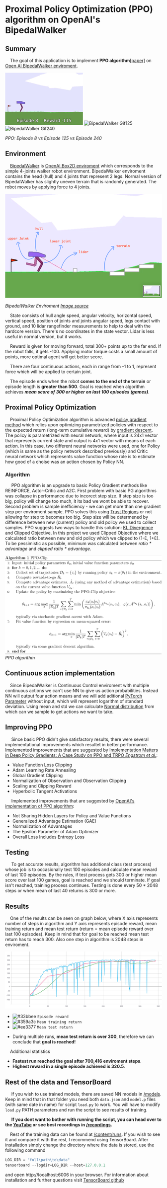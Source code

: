 # Proximal Policy Optimization (PPO) algorithm on OpenAI's BipedalWalker

## Summary
&nbsp;&nbsp;&nbsp;&nbsp;The goal of this application is to implement **PPO algorithm**[[paper]](https://arxiv.org/pdf/1707.06347.pdf) on [Open AI BipedalWalker enviroment](https://gym.openai.com/envs/BipedalWalker-v2/).
  
![BipedalWalker Gif008](images/bw-ep8.gif) 
![BipedalWalker Gif125](images/bw-ep125.gif)
![BipedalWalker Gif240](images/bw-ep240.gif)

*PPO: Episode 8 vs Episode 125 vs Episode 240*

## Environment
&nbsp;&nbsp;&nbsp;&nbsp;[BipedalWalker](https://gym.openai.com/envs/BipedalWalker-v2/) is [OpenAI Box2D enviroment](https://gym.openai.com/envs/#box2d) which corresponds to the simple 4-joints walker robot environment. BipedalWalker enviroment contains the head (hull) and 4 joints that represent 2 legs. Normal version of BipedalWalker has slightly uneven terrain that is randomly generated. The robot moves by applying force to 4 joints. 

![BipedalWalker Enviroment](images/bw_env.png)

*BipedalWalker Enviroment [Image source](https://shiva-verma.medium.com/teach-your-ai-how-to-walk-5ad55fce8bca)*

&nbsp;&nbsp;&nbsp;&nbsp;State consists of hull angle speed, angular velocity, horizontal speed, vertical speed, position of joints and joints angular speed, legs contact with ground, and 10 lidar rangefinder measurements to help to deal with the hardcore version. There's no coordinates in the state vector. Lidar is less useful in normal version, but it works. 

&nbsp;&nbsp;&nbsp;&nbsp;Reward is given for moving forward, total 300+ points up to the far end. If the robot falls, it gets -100. Applying motor torque costs a small amount of points, more optimal agent will get better score. 

&nbsp;&nbsp;&nbsp;&nbsp;There are four continuous actions, each in range from -1 to 1, represent force which will be applied to certain joint.

&nbsp;&nbsp;&nbsp;&nbsp;The episode ends when the robot **comes to the end of the terrain** or episode length is **greater than 500**. Goal is reached when algorithm achieves ***mean score of 300 or higher on last 100 episodes (games)***.

## Proximal Policy Optimization
&nbsp;&nbsp;&nbsp;&nbsp;Proximal Policy Optimization algorithm is advanced [policy gradient method](https://www.davidsilver.uk/wp-content/uploads/2020/03/pg.pdf) which relies upon optimizing parametrized policies with respect to the expected return (long-term cumulative reward) by [gradient descent](https://en.wikipedia.org/wiki/Gradient_descent). The policy is parametrized with neural network, where input is 24x1 vector that represents current state and output is 4x1 vector with means of each action. In this case, two different neural networks were used, one for Policy (which is same as the policy network described previously) and Critic neural network which represents value function whose role is to estimate how good of a choise was an action chosen by Policy NN.

### Algorithm

&nbsp;&nbsp;&nbsp;&nbsp; PPO algorithm is an upgrade to basic Policy Gradient methods like REINFORCE, Actor-Critic and A2C. First problem with basic PG algorithms was collapse in performance due to incorect step size. If step size is too big, policy will change too much, it its bad we wont be able to recover. Second problem is sample inefficiency - we can get more than one gradient step per enviroment sample. PPO solves this using [Trust Regions](https://en.wikipedia.org/wiki/Trust_region) or not allowing for step to becomes too big. Step size will be determened by difference between new (current) policy and old policy we used to collect samples. PPO suggests two ways to handle this solution: [KL Divergence](https://en.wikipedia.org/wiki/Kullback%E2%80%93Leibler_divergence) and Clipped Objective. In this project we used Clipped Objective where we calculated ratio between new and old policy which we clipped to (1-Ɛ, 1+Ɛ). To be pessimistic as possible, minimum was calculated between *ratio * advantage* and *clipped ratio * advantage*.

![PPO algorithm](images/ppo_algo.png)
*PPO algorithm*

## Continuous action implementation
&nbsp;&nbsp;&nbsp;&nbsp;Since BipedalWalker is Continuous Control enviroment with multiple continuous actions we can't use NN to give us action probabilities. Instead NN will output four action means and we will add aditional [PyTorch Parameter](https://pytorch.org/docs/1.9.1/generated/torch.nn.parameter.Parameter.html) without input, which will represent logarithm of standard deviation. Using mean and std we can calculate [Normal distribution](https://en.wikipedia.org/wiki/Normal_distribution) from which can we sample to get actions we want to take.

## Improving PPO
&nbsp;&nbsp;&nbsp;&nbsp; Since basic PPO didn't give satisfactory results, there were several implementational improvements which resultet in better performance. &nbsp;&nbsp;&nbsp;&nbsp; Implemented improvements that are suggested by [Implementation Matters in Deep Policy Gradients: A Case Study on PPO and TRPO *Engstrom et al.*](https://arxiv.org/pdf/2005.12729.pdf):
* Value Function Loss Clipping
* Adam Learning Rate Annealing
* Global Gradient Clipping
* Normalization of Observation and Observation Clipping
* Scaling and Clipping Reward
* Hyperbolic Tangent Activations

&nbsp;&nbsp;&nbsp;&nbsp; Implemented improvements that are suggested by [OpenAI's implementation of PPO algorithm](https://github.com/openai/baselines/tree/ea25b9e8b234e6ee1bca43083f8f3cf974143998/baselines/ppo2):
* Not Sharing Hidden Layers for Policy and Value Functions
* Generalized Advantage Estimation (GAE)
* Normalization of Advantages
* The Epsilon Parameter of Adam Optimizer
* Overall Loss Includes Entropy Loss

## Testing
&nbsp;&nbsp;&nbsp;&nbsp; To get accurate results, algorithm has additional class (test process) whose job is to occasionally test 100 episodes and calculate mean reward of last 100 episodes. By the rules, if test process gets 300 or higher mean score over last 100 games, goal is reached and we should terminate. If goal isn't reached, training process continues. Testing is done every 50 * 2048 steps or when mean of last 40 returns is 300 or more.

## Results
&nbsp;&nbsp;&nbsp;&nbsp;One of the results can be seen on graph below, where X axis represents number of steps in algorithm and Y axis represents episode reward, mean training return and mean test return (return = mean episode reward over last 100 episodes). Keep in mind that for goal to be reached mean test return has to reach 300. Also one step in algorithm is 2048 steps in enviroment.

![Results graph](images/results.png)

- ![#33bbee](https://via.placeholder.com/15/33bbee/000000?text=+) `Episode reward`
- ![#359a3c](https://via.placeholder.com/15/359a3c/000000?text=+) `Mean training return`
- ![#ee3377](https://via.placeholder.com/15/ee3377/000000?text=+) `Mean test return`

* During multiple runs, **mean test return is over 300**, therefore we can conclude that **goal is reached!**

&nbsp;&nbsp;&nbsp;&nbsp;Additional statistics

* **Fastest run reached the goal after 700,416 enviroment steps**.
* **Highest reward in a single episode achieved is 320.5**.

## Rest of the data and TensorBoard
&nbsp;&nbsp;&nbsp;&nbsp; If you wish to use trained models, there are saved NN models in [/models](/models). Keep in mind that in that folder you need both `data.json` and `model.p` files (with same date in name) for script `load.py` to work. You will have to modify `load.py` PATH parameters and run the script to see results of training.

&nbsp;&nbsp;&nbsp;&nbsp; **If you dont want to bother with running the script, you can head over to the [YouTube](https://youtu.be/h4JpY4pzwec) or see best recordings in [/recordings](/recordings).**

&nbsp;&nbsp;&nbsp;&nbsp;Rest of the training data can be found at [/content/runs](/content/runs). If you wish to see it and compare it with the rest, I recommend using TensorBoard. After installation simply change the directory where the data is stored, use the following command
  
```python
LOG_DIR = "full\path\to\data"
tensorboard --logdir=LOG_DIR --host=127.0.0.1
```
and open http://localhost:6006 in your browser.
For information about installation and further questions visit [TensorBoard github](https://github.com/tensorflow/tensorboard/blob/master/README.md)
  


